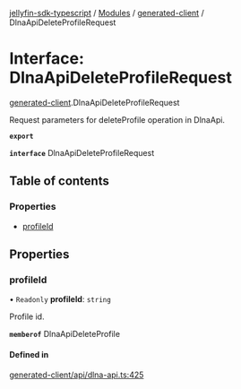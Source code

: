 [jellyfin-sdk-typescript](../README.md) / [Modules](../modules.md) / [generated-client](../modules/generated_client.md) / DlnaApiDeleteProfileRequest

# Interface: DlnaApiDeleteProfileRequest

[generated-client](../modules/generated_client.md).DlnaApiDeleteProfileRequest

Request parameters for deleteProfile operation in DlnaApi.

**`export`**

**`interface`** DlnaApiDeleteProfileRequest

## Table of contents

### Properties

- [profileId](generated_client.DlnaApiDeleteProfileRequest.md#profileid)

## Properties

### profileId

• `Readonly` **profileId**: `string`

Profile id.

**`memberof`** DlnaApiDeleteProfile

#### Defined in

[generated-client/api/dlna-api.ts:425](https://github.com/thornbill/jellyfin-sdk-typescript/blob/c0c5b18/src/generated-client/api/dlna-api.ts#L425)
